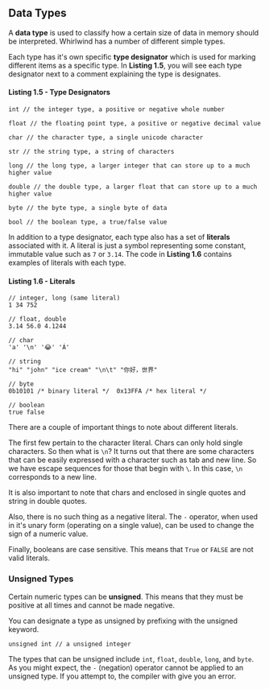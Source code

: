 ## Data Types

A **data type** is used to classify how a certain size of data in
memory should be interpreted.  Whirlwind has a number of different simple
types.

Each type has it's own specific **type designator** which is used for
marking different items as a specific type.  In **Listing 1.5**, you will
see each type designator next to a comment explaining the type is
designates.

#### Listing 1.5 - Type Designators

    int // the integer type, a positive or negative whole number

    float // the floating point type, a positive or negative decimal value

    char // the character type, a single unicode character

    str // the string type, a string of characters

    long // the long type, a larger integer that can store up to a much higher value

    double // the double type, a larger float that can store up to a much higher value

    byte // the byte type, a single byte of data

    bool // the boolean type, a true/false value

In addition to a type designator, each type also has a set of **literals**
associated with it.  A literal is just a symbol representing some
constant, immutable value such as `7` or `3.14`. The code in
**Listing 1.6** contains examples of literals with each type.

#### Listing 1.6 - Literals

    // integer, long (same literal)
    1 34 752

    // float, double
    3.14 56.0 4.1244

    // char
    'a' '\n' '😂' 'Á'

    // string
    "hi" "john" "ice cream" "\n\t" "你好，世界"

    // byte
    0b10101 /* binary literal */  0x13FFA /* hex literal */

    // boolean
    true false

There are a couple of important things to note about different literals.

The first few pertain to the character literal.  Chars can only hold
single characters.  So then what is `\n`? It turns out that there are
some characters that can be easily expressed with a character such as
tab and new line.  So we have escape sequences for those that begin
with `\`.  In this case, `\n` corresponds to a new line.

It is also important to note that chars and enclosed in single quotes
and string in double quotes.

Also, there is no such thing as a negative literal.  The `-` operator,
when used in it's unary form (operating on a single value), can be
used to change the sign of a numeric value.

Finally, booleans are case sensitive. This means that `True` or
`FALSE` are not valid literals.

### Unsigned Types
Certain numeric types can be **unsigned**.  This means that
they must be positive at all times and cannot be made negative.

You can designate a type as unsigned by prefixing with the unsigned
keyword.

    unsigned int // a unsigned integer

The types that can be unsigned include `int`, `float`, `double`,
`long`, and `byte`. As you might expect, the `-` (negation) operator
cannot be applied to an unsigned type. If you attempt to, the compiler
with give you an error.
